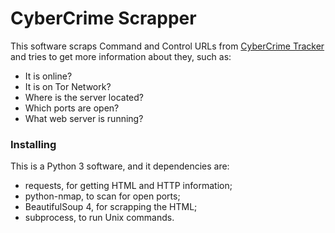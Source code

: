 # CyberCrime Scrapper

This software scraps Command and Control URLs from [CyberCrime Tracker](http://cybercrime-tracker.net/) and tries to get more information about they, such as:
- It is online?
- It is on Tor Network?
- Where is the server located?
- Which ports are open?
- What web server is running?

### Installing
This is a Python 3 software, and it dependencies are:
- requests, for getting HTML and HTTP information;
- python-nmap, to scan for open ports;
- BeautifulSoup 4, for scrapping the HTML;
- subprocess, to run Unix commands.
